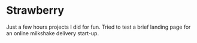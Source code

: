# Strawberry
Just a few hours projects I did for fun. Tried to test a brief landing page for an online milkshake delivery start-up.
